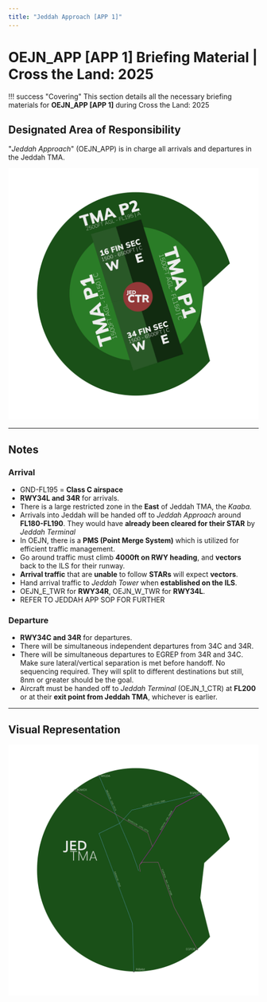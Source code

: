 ```yaml
---
title: "Jeddah Approach [APP 1]"
---
```


# OEJN_APP [APP 1] Briefing Material | Cross the Land: 2025

!!! success "Covering"
    This section details all the necessary briefing materials for **OEJN_APP [APP 1]** during Cross the Land: 2025

## Designated Area of Responsibility 
"*Jeddah Approach*" (OEJN_APP) is in charge all arrivals and departures in the Jeddah TMA.

![Loading](img/main.png)

---

## Notes
### Arrival
- GND-FL195 = **Class C airspace**
- **RWY34L and 34R** for arrivals.
- There is a large restricted zone in the **East** of Jeddah TMA, the *Kaaba.*
- Arrivals into Jeddah will be handed off to *Jeddah Approach* around **FL180-FL190**. They would have **already been cleared for their STAR** by *Jeddah Terminal*
- In OEJN, there is a **PMS (Point Merge System)** which is utilized for efficient traffic management. 
- Go around traffic must climb **4000ft on RWY heading**, and **vectors** back to the ILS for their runway.
- **Arrival traffic** that are **unable** to follow **STARs** will expect **vectors**.
- Hand arrival traffic to *Jeddah Tower* when **established on the ILS**. 
- OEJN_E_TWR for **RWY34R**, OEJN_W_TWR for **RWY34L**.
- REFER TO JEDDAH APP SOP FOR FURTHER

### Departure
- **RWY34C and 34R** for departures.
- There will be simultaneous independent departures from 34C and 34R.
- There will be simultaneous departures to EGREP from 34R and 34C. Make sure lateral/vertical separation is met before handoff. No sequencing required. They will split to different destinations but still, 8nm or greater should be the goal.
- Aircraft must be handed off to *Jeddah Terminal* (OEJN_1_CTR) at **FL200** or at their **exit point from Jeddah TMA**, whichever is earlier.

---

## Visual Representation

![Loading](img/tma.png)